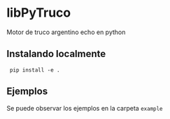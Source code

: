 # libPyTruco
Motor de truco argentino echo en python

## Instalando localmente

``` pip install -e .```
## Ejemplos

Se puede observar los ejemplos en la carpeta `example`
